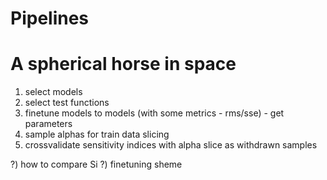 # Pipelines

# A spherical horse in space 
1) select models
2) select test functions
3) finetune models to models (with some metrics - rms/sse) - get parameters
4) sample alphas for train data slicing
5) crossvalidate sensitivity indices with alpha slice as withdrawn samples

?) how to compare Si
?) finetuning sheme